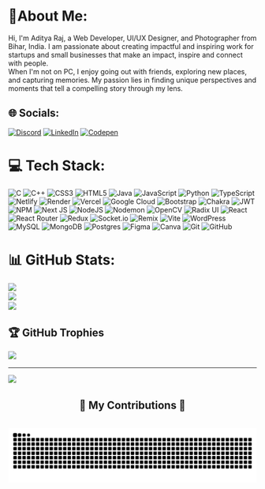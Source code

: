 # 💫About Me:
Hi, I'm Aditya Raj, a Web Developer, UI/UX Designer, and Photographer from Bihar, India. I am passionate about creating impactful and inspiring work for startups and small businesses that make an impact, inspire and connect with people.
<Br>When I'm not on PC, I enjoy going out with friends, exploring new places, and capturing memories. My passion lies in finding unique perspectives and moments that tell a compelling story through my lens.
## 🌐 Socials:
[![Discord](https://img.shields.io/badge/Discord-%237289DA.svg?logo=discord&logoColor=white)](https://discord.gg/ad.raj) [![LinkedIn](https://img.shields.io/badge/LinkedIn-%230077B5.svg?logo=linkedin&logoColor=white)](https://linkedin.com/in/aditya-raj-5a72a01bb/) [![Codepen](https://img.shields.io/badge/Codepen-000000?style=for-the-badge&logo=codepen&logoColor=white)](https://codepen.io/adityarock001) 

# 💻 Tech Stack:
![C](https://img.shields.io/badge/c-%2300599C.svg?style=flat-square&logo=c&logoColor=white) ![C++](https://img.shields.io/badge/c++-%2300599C.svg?style=flat-square&logo=c%2B%2B&logoColor=white) ![CSS3](https://img.shields.io/badge/css3-%231572B6.svg?style=flat-square&logo=css3&logoColor=white) ![HTML5](https://img.shields.io/badge/html5-%23E34F26.svg?style=flat-square&logo=html5&logoColor=white) ![Java](https://img.shields.io/badge/java-%23ED8B00.svg?style=flat-square&logo=openjdk&logoColor=white) ![JavaScript](https://img.shields.io/badge/javascript-%23323330.svg?style=flat-square&logo=javascript&logoColor=%23F7DF1E) ![Python](https://img.shields.io/badge/python-3670A0?style=flat-square&logo=python&logoColor=ffdd54) ![TypeScript](https://img.shields.io/badge/typescript-%23007ACC.svg?style=flat-square&logo=typescript&logoColor=white) ![Netlify](https://img.shields.io/badge/netlify-%23000000.svg?style=flat-square&logo=netlify&logoColor=#00C7B7) ![Render](https://img.shields.io/badge/Render-%46E3B7.svg?style=flat-square&logo=render&logoColor=white) ![Vercel](https://img.shields.io/badge/vercel-%23000000.svg?style=flat-square&logo=vercel&logoColor=white) ![Google Cloud](https://img.shields.io/badge/GoogleCloud-%234285F4.svg?style=flat-square&logo=google-cloud&logoColor=white) ![Bootstrap](https://img.shields.io/badge/bootstrap-%238511FA.svg?style=flat-square&logo=bootstrap&logoColor=white) ![Chakra](https://img.shields.io/badge/chakra-%234ED1C5.svg?style=flat-square&logo=chakraui&logoColor=white) ![JWT](https://img.shields.io/badge/JWT-black?style=flat-square&logo=JSON%20web%20tokens) ![NPM](https://img.shields.io/badge/NPM-%23CB3837.svg?style=flat-square&logo=npm&logoColor=white) ![Next JS](https://img.shields.io/badge/Next-black?style=flat-square&logo=next.js&logoColor=white) ![NodeJS](https://img.shields.io/badge/node.js-6DA55F?style=flat-square&logo=node.js&logoColor=white) ![Nodemon](https://img.shields.io/badge/NODEMON-%23323330.svg?style=flat-square&logo=nodemon&logoColor=%BBDEAD) ![OpenCV](https://img.shields.io/badge/opencv-%23white.svg?style=flat-square&logo=opencv&logoColor=white) ![Radix UI](https://img.shields.io/badge/radix%20ui-161618.svg?style=flat-square&logo=radix-ui&logoColor=white) ![React](https://img.shields.io/badge/react-%2320232a.svg?style=flat-square&logo=react&logoColor=%2361DAFB) ![React Router](https://img.shields.io/badge/React_Router-CA4245?style=flat-square&logo=react-router&logoColor=white) ![Redux](https://img.shields.io/badge/redux-%23593d88.svg?style=flat-square&logo=redux&logoColor=white) ![Socket.io](https://img.shields.io/badge/Socket.io-black?style=flat-square&logo=socket.io&badgeColor=010101) ![Remix](https://img.shields.io/badge/remix-%23000.svg?style=flat-square&logo=remix&logoColor=white) ![Vite](https://img.shields.io/badge/vite-%23646CFF.svg?style=flat-square&logo=vite&logoColor=white) ![WordPress](https://img.shields.io/badge/WordPress-%23117AC9.svg?style=flat-square&logo=WordPress&logoColor=white) ![MySQL](https://img.shields.io/badge/mysql-4479A1.svg?style=flat-square&logo=mysql&logoColor=white) ![MongoDB](https://img.shields.io/badge/MongoDB-%234ea94b.svg?style=flat-square&logo=mongodb&logoColor=white) ![Postgres](https://img.shields.io/badge/postgres-%23316192.svg?style=flat-square&logo=postgresql&logoColor=white) ![Figma](https://img.shields.io/badge/figma-%23F24E1E.svg?style=flat-square&logo=figma&logoColor=white) ![Canva](https://img.shields.io/badge/Canva-%2300C4CC.svg?style=flat-square&logo=Canva&logoColor=white) ![Git](https://img.shields.io/badge/git-%23F05033.svg?style=flat-square&logo=git&logoColor=white) ![GitHub](https://img.shields.io/badge/github-%23121011.svg?style=flat-square&logo=github&logoColor=white)
# 📊 GitHub Stats:
![](https://github-readme-stats.vercel.app/api?username=adityarock001&theme=dark&hide_border=true&include_all_commits=false&count_private=false)<br/>
![](https://github-readme-streak-stats.herokuapp.com/?user=adityarock001&theme=dark&hide_border=true)<br/>
![](https://github-readme-stats.vercel.app/api/top-langs/?username=adityarock001&theme=dark&hide_border=true&include_all_commits=false&count_private=false&layout=compact)

## 🏆 GitHub Trophies
![](https://github-profile-trophy.vercel.app/?username=adityarock001&theme=radical&no-frame=false&no-bg=true&margin-w=4)

---
[![](https://visitcount.itsvg.in/api?id=adityarock001&icon=0&color=0)](https://visitcount.itsvg.in)

<div align="center">
  <h2>🐍 My Contributions 🐍</h2>
  <br>
<!--   <img alt="snake eating my contributions" src="https://raw.githubusercontent.com/salesp07/salesp07/output/github-contribution-grid-snake.svg" /> -->
<!--   <img alt="github-snake" src="https://github.com/adityarock001/adityarock001/blob/output/github-contribution-grid-snake.svg" /> -->
<img src="https://raw.githubusercontent.com/adityarock001/adityarock001/output/snake.svg" alt="Snake animation" />
  
  <br/><br/><br/>
</div>

